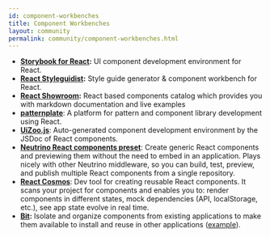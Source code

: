 ```yaml
---
id: component-workbenches
title: Component Workbenches
layout: community
permalink: community/component-workbenches.html
---
```


* **[Storybook for React](https://github.com/storybooks/storybook):** UI component development environment for React.
* **[React Styleguidist](https://github.com/styleguidist/react-styleguidist):** Style guide generator & component workbench for React.
* **[React Showroom](https://github.com/OpusCapita/react-showroom-client):** React based components catalog which provides you with markdown documentation and live examples
* **[patternplate](https://github.com/sinnerschrader/patternplate)**: A platform for pattern and component library development using React.
* **[UiZoo.js](https://github.com/myheritage/UiZoo.js)**: Auto-generated component development environment by the JSDoc of React components.
* **[Neutrino React components preset](https://github.com/eliperelman/neutrino-preset-react-components/)**: Create generic React components and previewing them without the need to embed in an application. Plays nicely with other Neutrino middleware, so you can build, test, preview, and publish multiple React components from a single repository.
* **[React Cosmos](https://github.com/react-cosmos/react-cosmos)**: Dev tool for creating reusable React components. It scans your project for components and enables you to: render components in different states, mock dependencies (API, localStorage, etc.), see app state evolve in real time.
* **[Bit](https://github.com/teambit/bit):** Isolate and organize components from existing applications to make them available to install and reuse in other applications ([example](https://bitsrc.io/bit/movie-app)).
